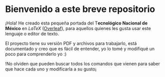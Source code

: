 # Bienvenido a este breve repositorio

¡Hola!
He creado esta pequeña portada del T**ecnológico Nacional de México** en *LaTeX* ([Overleaf](https://es.overleaf.com/)), para aquellos quienes les gusta usar este lenguaje o editor de texto.

El proyecto tiene su versión PDF y archivos para trabajarlo, está documentado y creo que es fácil de entender, yo lo tomé y modifiqué un poco para comprenderlo yo :)

!No olviden que pueden buscar todos los comandos que vienen para saber que hace cada uno y modificarla a su gusto¡
